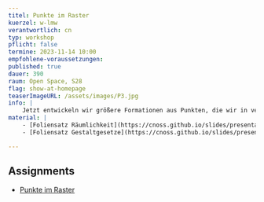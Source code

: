 ```yaml
---
titel: Punkte im Raster
kuerzel: w-lmw
verantwortlich: cn
typ: workshop
pflicht: false
termine: 2023-11-14 10:00
empfohlene-voraussetzungen:
published: true
dauer: 390
raum: Open Space, S28
flag: show-at-homepage
teaserImageURL: /assets/images/P3.jpg
info: | 
    Jetzt entwickeln wir größere Formationen aus Punkten, die wir in verschiedenen Rastern anordnen. Neben unterschiedlichen Rastervarianten spielen hier die Themen Ordnung vs. Unordnung sowie Verdichtung und Auflösung meistens eine Rolle. Jetzt binden wir aber auch vermehrt Parameter an verschiedene externe Gegebenheiten, z.B. die Viewportgröße oder Zeigerposition.
material: |
    - [Foliensatz Räumlichkeit](https://cnoss.github.io/slides/presentations/screendesign/raeumlichkeit/)
    - [Foliensatz Gestaltgesetze](https://cnoss.github.io/slides/presentations/screendesign/gestaltgesetze/)

---
```


## Assignments
- [Punkte im Raster](/generative-gestaltung/assignments/02-punkt-03-advanced/)
